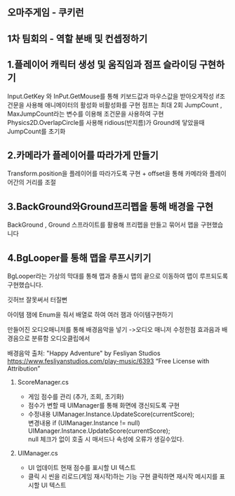 오마주게임 - 쿠키런
-
1차 팀회의 - 역할 분배 및 컨셉정하기
-

1.플레이어 캐릭터 생성 및 움직임과 점프 슬라이딩 구현하기
-
Input.GetKey 와 InPut.GetMouse를 통해 키보드값과 마우스값을 받아오게작성
if조건문을 사용해 애니메이터의 활성화 비활성화를 구현
점프는 최대 2회 JumpCount , MaxJumpCount라는 변수를 이용해 조건문을 사용하여 구현
Physics2D.OverlapCircle를 사용해 ridious(반지름)가 Ground에 닿았을때 JumpCount를 초기화

2.카메라가 플레이어를 따라가게 만들기
-
Transform.position을 플레이어를 따라가도록 구현 + offset을 통해 카메라와 플레이어간의 거리를 조절

3.BackGround와Ground프리펩을 통해 배경을 구현
-
BackGround , Ground 스프라이트를 활용해 프리펩을 만들고 묶어서 맵을 구현했습니다

4.BgLooper를 통해 맵을 루프시키기
-
BgLooper라는 가상의 막대를 통해 맵과 충돌시 맵의 끝으로 이동하여 맵이 루프되도록 구현했습니다.

깃허브 잘못써서 터질뻔

아이템 잼에 Enum을 줘서 배열로 하여 여러 잼과 아이템구현하기

만들어진 오디오매니저를 통해 배경음악을 넣기
->오디오 매니저 수정한점 효과음과 배경음으로 분류함 오디오클립에서

 배경음악 출처:
"Happy Adventure" by Fesliyan Studios  
https://www.fesliyanstudios.com/play-music/6393
“Free License with Attribution”

1. ScoreManager.cs
   - 게임 점수를 관리 (추가, 조회, 초기화)
   - 점수가 변할 때 UIManager를 통해 화면에 갱신되도록 구현 
   *  수정내용 UIManager.Instance.UpdateScore(currentScore);  
      변경내용 if (UIManager.Instance != null)  UIManager.Instance.UpdateScore(currentScore);   
      null 체크가 없이 호출 시 매서드나 속성에 오류가 생길수있다.

2. UIManager.cs 
   - UI 업데이트 
   현재 점수를 표시할 UI 텍스트 
   - 클릭 시 씬을 리로드(게임 재시작)하는 기능 구현
   클릭하면 재시작 메시지를 표시할 UI 텍스트
